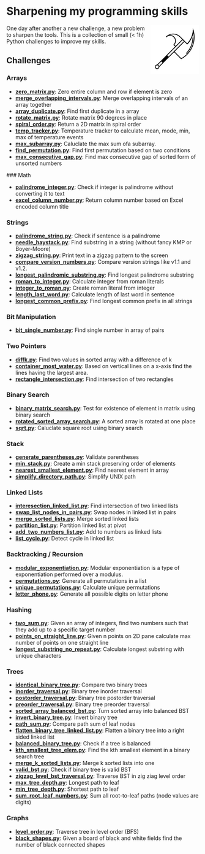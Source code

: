 # Sharpening my programming skills

<img align="right" alt="mbtoolbox" src="keep_tools_sharp.png" />

One day after another a new challenge, a new problem to sharpen
the tools. This is a collection of small (< 1h) Python challenges
to improve my skills.

## Challenges

### Arrays

- **[zero_matrix.py](challenges/zero_matrix.py)**: Zero entire column and row if element is zero
- **[merge_overlapping_intervals.py](challenges/merge_overlapping_intervals.py)**: Merge overlapping intervals of an array together
- **[array_duplicate.py](challenges/array_duplicate.py)**: Find first duplicate in a array
- **[rotate_matrix.py](challenges/rotate_matrix.py)**: Rotate matrix 90 degrees in place
- **[spiral_order.py](challenges/spiral_order.py)**: Return a 2D matrix in spiral order
- **[temp_tracker.py](challenges/temp_tracker.py)**: Temperature tracker to calculate mean, mode, min, max of temperature events
- **[max_subarray.py](challenges/max_subarray.py)**: Caluclate the max sum ofa subarray.
- **[find_permutation.py](challenges/find_permutation.py)**: Find first permutation based on two conditions
- **[max_consecutive_gap.py](challenges/max_consecutive_gap.py)**: Find max consecutive gap of sorted form of unsorted numbers

### Math

- **[palindrome_integer.py](challenges/palindrome_integer.py)**: Check if integer is palindrome without converting it to text
- **[excel_column_number.py](challenges/excel_column_number.py)**: Return column number based on Excel encoded column title

### Strings

- **[palindrome_string.py](challenges/palindrome_string.py)**: Check if sentence is a palindrome
- **[needle_haystack.py](challenges/needle_haystack.py)**: Find substring in a string (without fancy KMP or Boyer-Moore)
- **[zigzag_string.py](challenges/zigzag_string.py)**: Print text in a zigzag pattern to the screen
- **[compare_version_numbers.py](challenges/compare_version_numbers.py)**: Compare version strings like v1.1 and v1.2.
- **[longest_palindromic_substring.py](challenges/longest_palindromic_substring.py)**: Find longest palindrome substring
- **[roman_to_integer.py](challenges/roman_to_integer.py)**: Calculate integer from roman literals
- **[integer_to_roman.py](challenges/integer_to_roman.py)**: Create roman literal from integer
- **[length_last_word.py](challenges/length_last_word.py)**: Calculate length of last word in sentence
- **[longest_common_prefix.py](challenges/longest_common_prefix.py)**: Find longest common prefix in all strings

### Bit Manipulation

- **[bit_single_number.py](challenges/bit_single_number.py)**: Find single number in array of pairs

### Two Pointers

- **[diffk.py](challenges/diffk.py)**: Find two values in sorted array with a difference of k
- **[container_most_water.py](challenges/container_most_water.py)**: Based  on vertical lines on a x-axis find the lines having the largest area.
- **[rectangle_intersection.py](challenges/rectangle_intersection.py)**: Find intersection of two rectangles

### Binary Search

- **[binary_matrix_search.py](challenges/binary_matrix_search.py)**: Test for existence of element in matrix using binary search
- **[rotated_sorted_array_search.py](challenges/rotated_sorted_array_search.py)**: A sorted array is rotated at one place
- **[sqrt.py](challenges/sqrt.py)**: Caluclate square root using binary search

### Stack

- **[generate_parentheses.py](challenges/generate_parentheses.py)**: Validate parentheses
- **[min_stack.py](challenges/min_stack.py)**: Create a min stack preserving order of elements
- **[nearest_smallest_element.py](challenges/nearest_smallest_element.py)**: Find nearest element in array
- **[simplify_directory_path.py](challenges/simplify_directory_path.py)**: Simplify UNIX path

### Linked Lists

- **[interesection_linked_list.py](challenges/interesection_linked_list.py)**: Find intersection of two linked lists
- **[swap_list_nodes_in_pairs.py](challenges/swap_list_nodes_in_pairs.py)**: Swap nodes in linked list in pairs
- **[merge_sorted_lists.py](challenges/merge_sorted_lists.py)**: Merge sorted linked lists
- **[partition_list.py](challenges/partition_list.py)**: Partition linked list at pivot
- **[add_two_numbers_list.py](challenges/add_two_numbers_list.py)**: Add to numbers as linked lists
- **[list_cycle.py](challenges/list_cycle.py)**: Detect cycle in linked list

### Backtracking / Recursion

- **[modular_exponentiation.py](challenges/modular_exponentiation.py)**: Modular exponentiation is a type of exponentiation performed over a modulus.
- **[permutations.py](challenges/permutations.py)**: Generate all permutations in a list
- **[unique_permutations.py](challenges/unique_permutations.py)**: Calculate unique permutations
- **[letter_phone.py](challenges/letter_phone.py)**: Generate all possible digits on letter phone

### Hashing

- **[two_sum.py](challenges/two_sum.py)**: Given an array of integers, find two numbers such that they add up to a specific target number
- **[points_on_straight_line.py](challenges/points_on_straight_line.py)**: Given n points on 2D pane calculate max number of points on one straight line
- **[longest_substring_no_repeat.py](challenges/longest_substring_no_repeat.py)**: Calculate longest substring with unique characters

### Trees

- **[identical_binary_tree.py](challenges/identical_binary_tree.py)**: Compare two binary trees
- **[inorder_traversal.py](challenges/inorder_traversal.py)**: Binary tree inorder traversal
- **[postorder_traversal.py](challenges/postorder_traversal.py)**: Binary tree postorder traversal
- **[preorder_traversal.py](challenges/preorder_traversal.py)**: Binary tree preorder traversal
- **[sorted_array_balanced_bst.py](challenges/sorted_array_balanced_bst.py)**: Turn sorted array into balanced BST
- **[invert_binary_tree.py](challenges/invert_binary_tree.py)**: Invert binary tree
- **[path_sum.py](challenges/path_sum.py)**: Compare path sum of leaf nodes
- **[flatten_binary_tree_linked_list.py](challenges/flatten_binary_tree_linked_list.py)**: Flatten a binary tree into a right sided linked list
- **[balanced_binary_tree.py](challenges/balanced_binary_tree.py)**: Check if a tree is balanced
- **[kth_smallest_tree_elem.py](challenges/kth_smallest_tree_elem.py)**: Find the kth smallest element in a binary search tree
- **[merge_k_sorted_lists.py](challenges/merge_k_sorted_lists.py)**: Merge k sorted lists into one
- **[valid_bst.py](challenges/valid_bst.py)**: Check if binary tree is valid BST
- **[zigzag_level_bst_traversal.py](challenges/zigzag_level_bst_traversal.py)**: Traverse BST in zig ziag level order
- **[max_tree_depth.py](challenges/max_tree_depth.py)**: Longest path to leaf
- **[min_tree_depth.py](challenges/min_tree_depth.py)**: Shortest path to leaf
- **[sum_root_leaf_numbers.py](challenges/sum_root_leaf_numbers.py)**: Sum all root-to-leaf paths (node values are digits)

### Graphs
- **[level_order.py](challenges/level_order.py)**: Traverse tree in level order (BFS)
- **[black_shapes.py](challenges/black_shapes.py)**: Given a board of black and white fields find the number of black connected shapes

